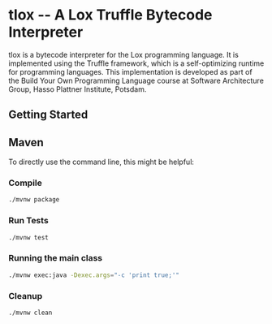 # tlox -- A Lox Truffle Bytecode Interpreter

tlox is a bytecode interpreter for the Lox programming language. It is implemented using the Truffle framework, which is a self-optimizing runtime for programming languages.
This implementation is developed as part of the Build Your Own Programming Language course at Software Architecture Group, Hasso Plattner Institute, Potsdam.

## Getting Started

## Maven

To directly use the command line, this might be helpful:

### Compile

```bash
./mvnw package
```

### Run Tests

```bash
./mvnw test
```

### Running the main class

```bash
./mvnw exec:java -Dexec.args="-c 'print true;'"
```

### Cleanup

```bash
./mvnw clean
```
